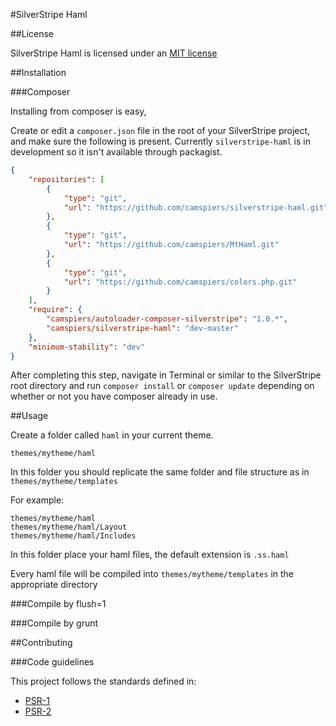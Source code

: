 #SilverStripe Haml

##License

SilverStripe Haml is licensed under an [MIT license](http://camspiers.mit-license.org/)

##Installation

###Composer

Installing from composer is easy, 

Create or edit a `composer.json` file in the root of your SilverStripe project, and make sure the following is present. Currently `silverstripe-haml` is in development so it isn't available through packagist.

```json
{
    "repositories": [
        {
            "type": "git",
            "url": "https://github.com/camspiers/silverstripe-haml.git"
        },
        {
            "type": "git",
            "url": "https://github.com/camspiers/MtHaml.git"
        },
        {
            "type": "git",
            "url": "https://github.com/camspiers/colors.php.git"
        }
    ],
    "require": {
        "camspiers/autoloader-composer-silverstripe": "1.0.*",
        "camspiers/silverstripe-haml": "dev-master"
    },
    "minimum-stability": "dev"
}
```

After completing this step, navigate in Terminal or similar to the SilverStripe root directory and run `composer install` or `composer update` depending on whether or not you have composer already in use.

##Usage

Create a folder called `haml` in your current theme.

	themes/mytheme/haml

In this folder you should replicate the same folder and file structure as in `themes/mytheme/templates`

For example:

	themes/mytheme/haml
	themes/mytheme/haml/Layout
	themes/mytheme/haml/Includes

In this folder place your haml files, the default extension is `.ss.haml`

Every haml file will be compiled into `themes/mytheme/templates` in the appropriate directory

###Compile by flush=1


###Compile by grunt


##Contributing

###Code guidelines

This project follows the standards defined in:

* [PSR-1](https://github.com/pmjones/fig-standards/blob/psr-1-style-guide/proposed/PSR-1-basic.md)
* [PSR-2](https://github.com/pmjones/fig-standards/blob/psr-1-style-guide/proposed/PSR-2-advanced.md)